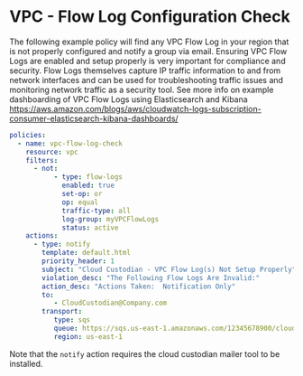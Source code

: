 # VPC - Flow Log Configuration Check

The following example policy will find any VPC Flow Log in your region
that is not properly configured and notify a group via email. Ensuring
VPC Flow Logs are enabled and setup properly is very important for
compliance and security. Flow Logs themselves capture IP traffic
information to and from network interfaces and can be used for
troubleshooting traffic issues and monitoring network traffic as a
security tool. See more info on example dashboarding of VPC Flow Logs
using Elasticsearch and Kibana
<https://aws.amazon.com/blogs/aws/cloudwatch-logs-subscription-consumer-elasticsearch-kibana-dashboards/>

``` yaml
policies:
  - name: vpc-flow-log-check
    resource: vpc
    filters:
      - not:
           - type: flow-logs
             enabled: true
             set-op: or
             op: equal
             traffic-type: all
             log-group: myVPCFlowLogs
             status: active
    actions:
      - type: notify
        template: default.html
        priority_header: 1
        subject: "Cloud Custodian - VPC Flow Log(s) Not Setup Properly"
        violation_desc: "The Following Flow Logs Are Invalid:"
        action_desc: "Actions Taken:  Notification Only"
        to:
           - CloudCustodian@Company.com
        transport:
           type: sqs
           queue: https://sqs.us-east-1.amazonaws.com/12345678900/cloud-custodian-mailer
           region: us-east-1
```

Note that the `notify` action requires the cloud custodian mailer tool
to be installed.
